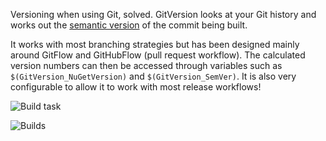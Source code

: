 Versioning when using Git, solved. GitVersion looks at your Git history and works out the [semantic version](http://semver.org) of the commit being built.

It works with most branching strategies but has been designed mainly around GitFlow and GitHubFlow (pull request workflow). The calculated version numbers can then be accessed through variables such as `$(GitVersion_NuGetVersion)` and `$(GitVersion_SemVer)`. It is also very configurable to allow it to work with most release workflows!

![Build task](img/build-task.png)

![Builds](img/builds.png)